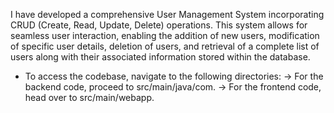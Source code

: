 I have developed a comprehensive User Management System incorporating CRUD (Create, Read, Update, Delete) operations. This system allows for seamless user interaction, enabling the addition of new users, modification of specific user details, deletion of users, and retrieval of a complete list of users along with their associated information stored within the database.


 -  To access the codebase, navigate to the following directories:
 -> For the backend code, proceed to src/main/java/com.
 -> For the frontend code, head over to  src/main/webapp.
